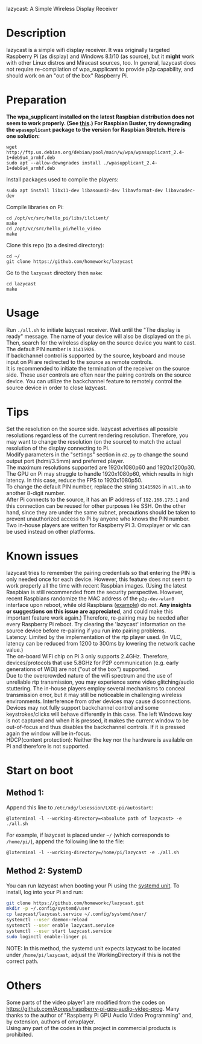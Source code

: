 lazycast: A Simple Wireless Display Receiver

# Description
lazycast is a simple wifi display receiver. It was originally targeted Raspberry Pi (as display) and Windows 8.1/10 (as source), but it **might** work with other Linux distros and Miracast sources, too. In general, lazycast does not require re-compilation of wpa_supplicant to provide p2p capability, and should work on an "out of the box" Raspberry Pi.

# Preparation
**The wpa_supplicant installed on the latest Raspbian distribution does not seem to work properly. (See [this](https://www.reddit.com/r/linux4noobs/comments/c5qila/want_to_downgrade_wpa_supplicant/).) For Raspbian Buster, try downgrading the ``wpasupplicant`` package to the version for Raspbian Stretch. Here is one solution:**
```
wget http://ftp.us.debian.org/debian/pool/main/w/wpa/wpasupplicant_2.4-1+deb9u4_armhf.deb
sudo apt --allow-downgrades install ./wpasupplicant_2.4-1+deb9u4_armhf.deb
```  
Install packages used to compile the players:
```
sudo apt install libx11-dev libasound2-dev libavformat-dev libavcodec-dev
```
Compile libraries on Pi:
```
cd /opt/vc/src/hello_pi/libs/ilclient/
make
cd /opt/vc/src/hello_pi/hello_video
make
```
Clone this repo (to a desired directory):
```
cd ~/
git clone https://github.com/homeworkc/lazycast
```
Go to the ``lazycast`` directory then ``make``:
```
cd lazycast
make
```

# Usage
Run `./all.sh` to initiate lazycast receiver. Wait until the "The display is ready" message.
The name of your device will also be displayed on the pi.
Then, search for the wireless display on the source device you want to cast. The default PIN number is ``31415926``.  
If backchannel control is supported by the source, keyboard and mouse input on Pi are redirected to the source as remote controls.  
It is recommended to initiate the termination of the receiver on the source side. These user controls are often near the pairing controls on the source device. You can utilize the backchannel feature to remotely control the source device in order to close lazycast.  



# Tips
Set the resolution on the source side. lazycast advertises all possible resolutions regardless of the current rendering resolution. Therefore, you may want to change the resolution (on the source) to match the actual resolution of the display connecting to Pi.  
Modify parameters in the "settings" section in ``d2.py`` to change the sound output port (hdmi/3.5mm) and preferred player.  
The maximum resolutions supported are 1920x1080p60 and 1920x1200p30. The GPU on Pi may struggle to handle 1920x1080p60, which results in high latency. In this case, reduce the FPS to 1920x1080p50.  
To change the default PIN number, replace the string ``31415926`` in ``all.sh`` to another 8-digit number.  
After Pi connects to the source, it has an IP address of ``192.168.173.1`` and this connection can be reused for other purposes like SSH. On the other hand, since they are under the same subnet, precautions should be taken to prevent unauthorized access to Pi by anyone who knows the PIN number.    
Two in-house players are written for Raspberry Pi 3. Omxplayer or vlc can be used instead on other platforms. 


# Known issues
lazycast tries to remember the pairing credentials so that entering the PIN is only needed once for each device. However, this feature does not seem to work properly all the time with recent Raspbian images. (Using the latest Raspbian is still recommended from the security perspective. However, recent Raspbians randomize the MAC address of the ``p2p-dev-wlan0`` interface upon reboot, while old Raspbians ([example](https://downloads.raspberrypi.org/raspbian/images/raspbian-2017-09-08/)) do not. **Any insights or suggestions on this issue are appreciated**, and could make this important feature work again.) Therefore, re-pairing may be needed after every Raspberry Pi reboot. Try clearing the 'lazycast' information on the source device before re-pairing if you run into pairing problems.  
Latency: Limited by the implementation of the rtp player used. (In VLC, latency can be reduced from 1200 to 300ms by lowering the network cache value.)  
The on-board WiFi chip on Pi 3 only supports 2.4GHz. Therefore, devices/protocols that use 5.8GHz for P2P communication (e.g. early generations of WiDi) are not ("out of the box") supported.  
Due to the overcrowded nature of the wifi spectrum and the use of unreliable rtp transmission, you may experience some video glitching/audio stuttering. The in-house players employ several mechanisms to conceal transmission error, but it may still be noticeable in challenging wireless environments. Interference from other devices may cause disconnections.  
Devices may not fully support backchannel control and some keystrokes/clicks will behave differently in this case. The left Windows key is not captured and when it is pressed, it makes the current window to be out-of-focus and thus disables the backchannel controls. If it is pressed again the window will be in-focus.   
HDCP(content protection): Neither the key nor the hardware is available on Pi and therefore is not supported.  

# Start on boot

## Method 1:
Append this line to ``/etc/xdg/lxsession/LXDE-pi/autostart``:
```
@lxterminal -l --working-directory=<absolute path of lazycast> -e ./all.sh
```
For example, if lazycast is placed under ``~/`` (which corresponds to ``/home/pi/``), append the following line to the file:
```
@lxterminal -l --working-directory=/home/pi/lazycast -e ./all.sh
```


## Method 2: SystemD

You can run lazycast when booting your Pi using the [systemd unit](lazycast.service). To install, log into your Pi and run:

```bash
git clone https://github.com/homeworkc/lazycast.git
mkdir -p ~/.config/systemd/user
cp lazycast/lazycast.service ~/.config/systemd/user/
systemctl --user daemon-reload
systemctl --user enable lazycast.service
systemctl --user start lazycast.service
sudo loginctl enable-linger pi
```

NOTE: In this method, the systemd unit expects lazycast to be located under `/home/pi/lazycast`, adjust the WorkingDirectory if this is not the correct path.


# Others
Some parts of the video player1 are modified from the codes on https://github.com/Apress/raspberry-pi-gpu-audio-video-prog. Many thanks to the author of "Raspberry Pi GPU Audio Video Programming" and, by extension, authors of omxplayer.  
Using any part of the codes in this project in commercial products is prohibited.

